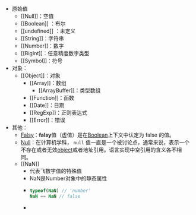 - 原始值
	- [[Null]]：空值
	- [[Boolean]] ：布尔
	- [[undefined]] ：未定义
	- [[String]]：字符串
	- [[Number]]：数字
	- [[BigInt]]：任意精度数字类型
	- [[Symbol]]：符号
- 对象：
	- [[Object]]：对象
		- [[Array]]：数组
			- [[ArrayBuffer]]：类型数组
		- [[Function]]：函数
		- [[Date]]：日期
		- [[RegExp]]：正则表达式
		- [[Error]]：错误
- 其他：
	- [Falsy](https://developer.mozilla.org/zh-CN/docs/Glossary/Falsy)：**falsy**值（虚值）是在[Boolean](https://developer.mozilla.org/zh-CN/docs/Glossary/Boolean)上下文中认定为 false 的值。
	- [Null](https://developer.mozilla.org/zh-CN/docs/Glossary/Null)：在计算机学科， `null` 值一直是一个被讨论点，通常来说，表示一个不存在或者无效[object](https://developer.mozilla.org/zh-CN/docs/Glossary/Object)或者地址引用。语言实现中空引用的含义各不相同。
	- [[NaN]]
		- 代表飞数字值的特殊值
		- NaN是Number对象中的静态属性
		- ```js
		  typeof(NaN) // 'number'
		  NaN == NaN // false
		  ```
		-